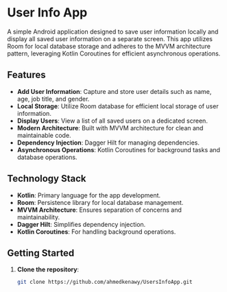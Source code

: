 # User Info App

A simple Android application designed to save user information locally and display all saved user information on a separate screen. This app utilizes Room for local database storage and adheres to the MVVM architecture pattern, leveraging Kotlin Coroutines for efficient asynchronous operations.

## Features

- **Add User Information**: Capture and store user details such as name, age, job title, and gender.
- **Local Storage**: Utilize Room database for efficient local storage of user information.
- **Display Users**: View a list of all saved users on a dedicated screen.
- **Modern Architecture**: Built with MVVM architecture for clean and maintainable code.
- **Dependency Injection**: Dagger Hilt for managing dependencies.
- **Asynchronous Operations**: Kotlin Coroutines for background tasks and database operations.

## Technology Stack

- **Kotlin**: Primary language for the app development.
- **Room**: Persistence library for local database management.
- **MVVM Architecture**: Ensures separation of concerns and maintainability.
- **Dagger Hilt**: Simplifies dependency injection.
- **Kotlin Coroutines**: For handling background operations.

## Getting Started

1. **Clone the repository**:
   ```sh
   git clone https://github.com/ahmedkenawy/UsersInfoApp.git
